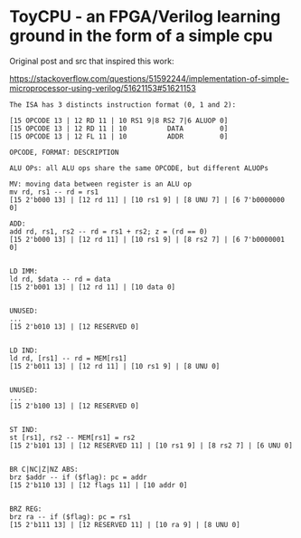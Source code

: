# ToyCPU - an FPGA/Verilog learning ground in the form of a simple cpu

Original post and src that inspired this work:

https://stackoverflow.com/questions/51592244/implementation-of-simple-microprocessor-using-verilog/51621153#51621153


```
The ISA has 3 distincts instruction format (0, 1 and 2):

[15 OPCODE 13 | 12 RD 11 | 10 RS1 9|8 RS2 7|6 ALUOP 0]
[15 OPCODE 13 | 12 RD 11 | 10          DATA         0]
[15 OPCODE 13 | 12 FL 11 | 10          ADDR         0]

OPCODE, FORMAT: DESCRIPTION

ALU OPs: all ALU ops share the same OPCODE, but different ALUOPs

MV: moving data between register is an ALU op
mv rd, rs1 -- rd = rs1
[15 2'b000 13] | [12 rd 11] | [10 rs1 9] | [8 UNU 7] | [6 7'b0000000 0]

ADD:
add rd, rs1, rs2 -- rd = rs1 + rs2; z = (rd == 0)
[15 2'b000 13] | [12 rd 11] | [10 rs1 9] | [8 rs2 7] | [6 7'b0000001 0]


LD IMM:
ld rd, $data -- rd = data
[15 2'b001 13] | [12 rd 11] | [10 data 0]


UNUSED:
...
[15 2'b010 13] | [12 RESERVED 0]


LD IND:
ld rd, [rs1] -- rd = MEM[rs1]
[15 2'b011 13] | [12 rd 11] | [10 rs1 9] | [8 UNU 0]


UNUSED:
...
[15 2'b100 13] | [12 RESERVED 0]


ST IND:
st [rs1], rs2 -- MEM[rs1] = rs2
[15 2'b101 13] | [12 RESERVED 11] | [10 rs1 9] | [8 rs2 7] | [6 UNU 0]


BR C|NC|Z|NZ ABS:
brz $addr -- if ($flag): pc = addr
[15 2'b110 13] | [12 flags 11] | [10 addr 0]


BRZ REG:
brz ra -- if ($flag): pc = rs1
[15 2'b111 13] | [12 RESERVED 11] | [10 ra 9] | [8 UNU 0]
```
